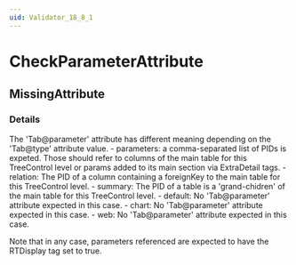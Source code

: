 ```yaml
---
uid: Validator_18_8_1
---
```


# CheckParameterAttribute

## MissingAttribute

<!-- Description, Properties, ... sections are auto-generated. -->
<!-- REPLACE ME AUTO-GENERATION -->

### Details

The 'Tab@parameter' attribute has different meaning depending on the 'Tab@type' attribute value.
    - parameters: a comma-separated list of PIDs is expeted. Those should refer to columns of the main table for this TreeControl level or params added to its main section via ExtraDetail tags.
    - relation: The PID of a column containing a foreignKey to the main table for this TreeControl level.
    - summary: The PID of a table is a 'grand-chidren' of the main table for this TreeControl level.
    - default: No 'Tab@parameter' attribute expected in this case.
    - chart: No 'Tab@parameter' attribute expected in this case.
    - web: No 'Tab@parameter' attribute expected in this case.

Note that in any case, parameters referenced are expected to have the RTDisplay tag set to true.

<!-- Uncomment to add example code -->
<!--### Example code-->
